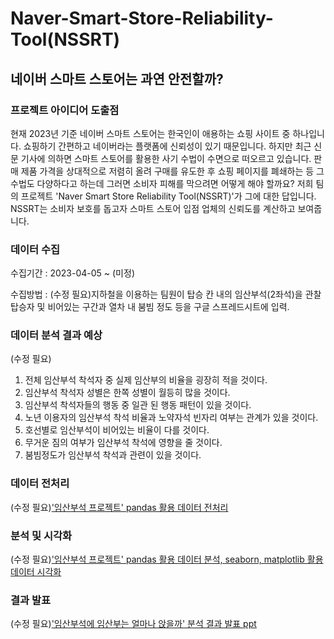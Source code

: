 # Naver-Smart-Store-Reliability-Tool(NSSRT)

## 네이버 스마트 스토어는 과연 안전할까?

### 프로젝트 아이디어 도출점

현재 2023년 기준 네이버 스마트 스토어는 한국인이 애용하는 쇼핑 사이트 중 하나입니다. 쇼핑하기 간편하고 네이버라는 플랫폼에 신뢰성이 있기 때문입니다. 하지만 최근 신문 기사에 의하면 스마트 스토어를 활용한 사기 수법이 수면으로 떠오르고 있습니다. 판매 제품 가격을 상대적으로 저렴히 올려 구매를 유도한 후 쇼핑 페이지를 폐쇄하는 등 그 수법도 다양하다고 하는데
그러면 소비자 피해를 막으려면 어떻게 해야 할까요? 저희 팀의 프로젝트 'Naver Smart Store Reliability Tool(NSSRT)'가 그에 대한 답입니다. NSSRT는 소비자 보호를 돕고자 스마트 스토어 입점 업체의 신뢰도를 계산하고 보여줍니다.

### 데이터 수집

수집기간 : 2023-04-05 ~ (미정)

수집방법 : (수정 필요)지하철을 이용하는 팀원이 탑승 칸 내의 임산부석(2좌석)을 관찰 탑승자 및 비어있는 구간과 열차 내 붐빔 정도 등을 구글 스프레드시트에 입력.


### 데이터 분석 결과 예상
(수정 필요)
1. 전체 임산부석 착석자 중 실제 임산부의 비율을 굉장히 적을 것이다.
2. 임산부석 착석자 성별은 한쪽 성별이 월등히 많을 것이다.
3. 임산부석 착석자들의 행동 중 일관 된 행동 패턴이 있을 것이다.
4. 노년 이용자의 임산부석 착석 비율과 노약자석 빈자리 여부는 관계가 있을 것이다.
5. 호선별로 임산부석이 비어있는 비율이 다를 것이다.
6. 무거운 짐의 여부가 임산부석 착석에 영향을 줄 것이다.
7. 붐빔정도가 임산부석 착석과 관련이 있을 것이다.

### 데이터 전처리
(수정 필요)['임산부석 프로젝트' pandas 활용 데이터 전처리](./데이터_전처리.ipynb)


### 분석 및 시각화
(수정 필요)['임산부석 프로젝트' pandas 활용 데이터 분석, seaborn, matplotlib 활용 데이터 시각화](./분석_및_시각화.ipynb)

### 결과 발표

(수정 필요)['임산부석에 임산부는 얼마나 앉을까' 분석 결과 발표 ppt](./발표ppt.pdf)
